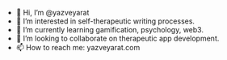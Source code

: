 - 👋 Hi, I’m @yazveyarat
- 👀 I’m interested in self-therapeutic writing processes.
- 🌱 I’m currently learning gamification, psychology, web3.
- 💞️ I’m looking to collaborate on therapeutic app development.
- 📫 How to reach me: yazveyarat.com

<!---
yazveyarat/yazveyarat is a ✨ special ✨ repository because its `README.md` (this file) appears on your GitHub profile.
You can click the Preview link to take a look at your changes.
--->
